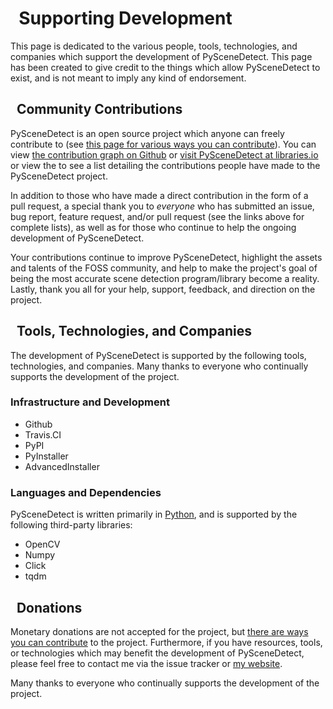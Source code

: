 
# <span class="fa fa-server"></span>&nbsp; Supporting Development

This page is dedicated to the various people, tools, technologies, and companies which support the development of PySceneDetect.  This page has been created to give credit to the things which allow PySceneDetect to exist, and is not meant to imply any kind of endorsement.

## <span class="fa fa-users"></span>&nbsp; Community Contributions

PySceneDetect is an open source project which anyone can freely contribute to (see [this page for various ways you can contribute](contributing.md)).  You can view [the contribution graph on Github](https://github.com/Breakthrough/PySceneDetect/graphs/contributors) or [visit PySceneDetect at libraries.io](https://libraries.io/github/Breakthrough/PySceneDetect/contributors) or view the to see a list detailing the contributions people have made to the PySceneDetect project.

In addition to those who have made a direct contribution in the form of a pull request, a special thank you to *everyone* who has submitted an issue, bug report, feature request, and/or pull request (see the links above for complete lists), as well as for those who continue to help the ongoing development of PySceneDetect.

Your contributions continue to improve PySceneDetect, highlight the assets and talents of the FOSS community, and help to make the project's goal of being the most accurate scene detection program/library become a reality.  Lastly, thank you all for your help, support, feedback, and direction on the project.

## <span class="fa fa-cogs"></span>&nbsp; Tools, Technologies, and Companies

The development of PySceneDetect is supported by the following tools, technologies, and companies.  Many thanks to everyone who continually supports the development of the project.

### Infrastructure and Development

 - Github
 - Travis.CI
 - PyPI
 - PyInstaller
 - AdvancedInstaller

### Languages and Dependencies

PySceneDetect is written primarily in [Python](https://www.python.org/), and is supported by the following third-party libraries:

 - OpenCV
 - Numpy
 - Click
 - tqdm

## <span class="fa fa-money-check"></span>&nbsp; Donations

Monetary donations are not accepted for the project, but [there are ways you can contribute](contributing.md) to the project.  Furthermore, if you have resources, tools, or technologies which may benefit the development of PySceneDetect, please feel free to contact me via the issue tracker or [my website](http://bcastell.com/contact/).

Many thanks to everyone who continually supports the development of the project.
